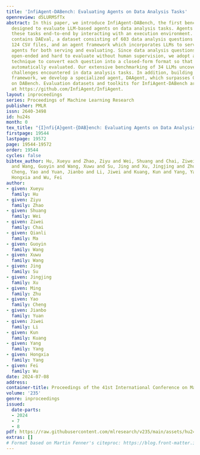 ```yaml
---
title: 'InfiAgent-DABench: Evaluating Agents on Data Analysis Tasks'
openreview: d5LURMSfTx
abstract: In this paper, we introduce InfiAgent-DABench, the first benchmark specifically
  designed to evaluate LLM-based agents on data analysis tasks. Agents need to solve
  these tasks end-to-end by interacting with an execution environment. This benchmark
  contains DAEval, a dataset consisting of 603 data analysis questions derived from
  124 CSV files, and an agent framework which incorporates LLMs to serve as data analysis
  agents for both serving and evaluating. Since data analysis questions are often
  open-ended and hard to evaluate without human supervision, we adopt a format-prompting
  technique to convert each question into a closed-form format so that they can be
  automatically evaluated. Our extensive benchmarking of 34 LLMs uncovers the current
  challenges encountered in data analysis tasks. In addition, building upon our agent
  framework, we develop a specialized agent, DAAgent, which surpasses GPT-3.5 by 3.9%
  on DABench. Evaluation datasets and toolkits for InfiAgent-DABench are released
  at https://github.com/InfiAgent/InfiAgent.
layout: inproceedings
series: Proceedings of Machine Learning Research
publisher: PMLR
issn: 2640-3498
id: hu24s
month: 0
tex_title: "{I}nfi{A}gent-{DAB}ench: Evaluating Agents on Data Analysis Tasks"
firstpage: 19544
lastpage: 19572
page: 19544-19572
order: 19544
cycles: false
bibtex_author: Hu, Xueyu and Zhao, Ziyu and Wei, Shuang and Chai, Ziwei and Ma, Qianli
  and Wang, Guoyin and Wang, Xuwu and Su, Jing and Xu, Jingjing and Zhu, Ming and
  Cheng, Yao and Yuan, Jianbo and Li, Jiwei and Kuang, Kun and Yang, Yang and Yang,
  Hongxia and Wu, Fei
author:
- given: Xueyu
  family: Hu
- given: Ziyu
  family: Zhao
- given: Shuang
  family: Wei
- given: Ziwei
  family: Chai
- given: Qianli
  family: Ma
- given: Guoyin
  family: Wang
- given: Xuwu
  family: Wang
- given: Jing
  family: Su
- given: Jingjing
  family: Xu
- given: Ming
  family: Zhu
- given: Yao
  family: Cheng
- given: Jianbo
  family: Yuan
- given: Jiwei
  family: Li
- given: Kun
  family: Kuang
- given: Yang
  family: Yang
- given: Hongxia
  family: Yang
- given: Fei
  family: Wu
date: 2024-07-08
address:
container-title: Proceedings of the 41st International Conference on Machine Learning
volume: '235'
genre: inproceedings
issued:
  date-parts:
  - 2024
  - 7
  - 8
pdf: https://raw.githubusercontent.com/mlresearch/v235/main/assets/hu24s/hu24s.pdf
extras: []
# Format based on Martin Fenner's citeproc: https://blog.front-matter.io/posts/citeproc-yaml-for-bibliographies/
---
```

